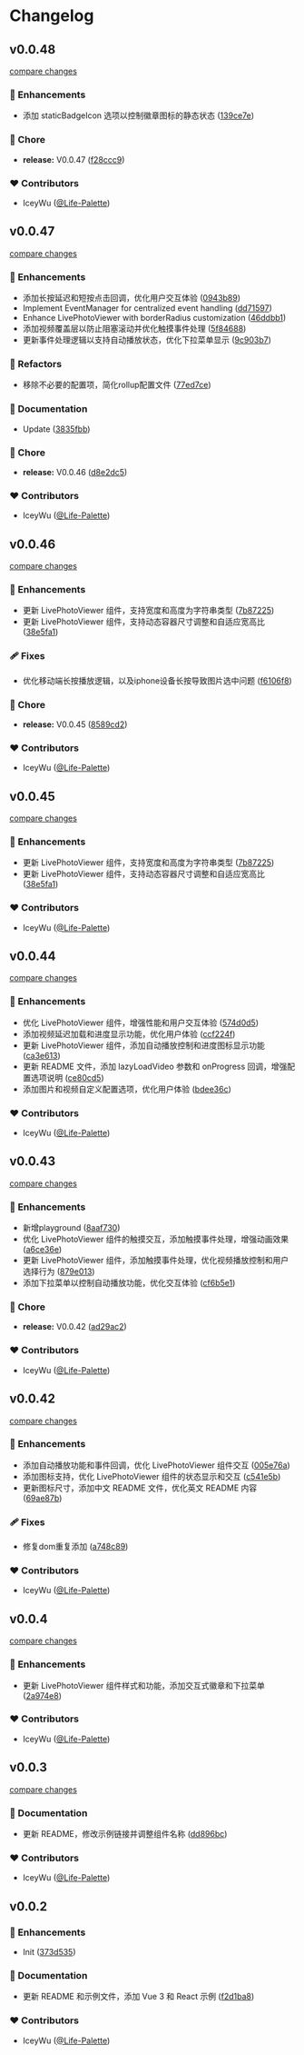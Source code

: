 # Changelog


## v0.0.48

[compare changes](https://github.com/iceywu/live-photo/compare/v0.0.47...v0.0.48)

### 🚀 Enhancements

- 添加 staticBadgeIcon 选项以控制徽章图标的静态状态 ([139ce7e](https://github.com/iceywu/live-photo/commit/139ce7e))

### 🏡 Chore

- **release:** V0.0.47 ([f28ccc9](https://github.com/iceywu/live-photo/commit/f28ccc9))

### ❤️ Contributors

- IceyWu ([@Life-Palette](https://github.com/Life-Palette))

## v0.0.47

[compare changes](https://github.com/iceywu/live-photo/compare/v0.0.46...v0.0.47)

### 🚀 Enhancements

- 添加长按延迟和短按点击回调，优化用户交互体验 ([0943b89](https://github.com/iceywu/live-photo/commit/0943b89))
- Implement EventManager for centralized event handling ([dd71597](https://github.com/iceywu/live-photo/commit/dd71597))
- Enhance LivePhotoViewer with borderRadius customization ([46ddbb1](https://github.com/iceywu/live-photo/commit/46ddbb1))
- 添加视频覆盖层以防止阻塞滚动并优化触摸事件处理 ([5f84688](https://github.com/iceywu/live-photo/commit/5f84688))
- 更新事件处理逻辑以支持自动播放状态，优化下拉菜单显示 ([9c903b7](https://github.com/iceywu/live-photo/commit/9c903b7))

### 💅 Refactors

- 移除不必要的配置项，简化rollup配置文件 ([77ed7ce](https://github.com/iceywu/live-photo/commit/77ed7ce))

### 📖 Documentation

- Update ([3835fbb](https://github.com/iceywu/live-photo/commit/3835fbb))

### 🏡 Chore

- **release:** V0.0.46 ([d8e2dc5](https://github.com/iceywu/live-photo/commit/d8e2dc5))

### ❤️ Contributors

- IceyWu ([@Life-Palette](https://github.com/Life-Palette))

## v0.0.46

[compare changes](https://github.com/iceywu/live-photo/compare/v0.0.45...v0.0.46)

### 🚀 Enhancements

- 更新 LivePhotoViewer 组件，支持宽度和高度为字符串类型 ([7b87225](https://github.com/iceywu/live-photo/commit/7b87225))
- 更新 LivePhotoViewer 组件，支持动态容器尺寸调整和自适应宽高比 ([38e5fa1](https://github.com/iceywu/live-photo/commit/38e5fa1))

### 🩹 Fixes

- 优化移动端长按播放逻辑，以及iphone设备长按导致图片选中问题 ([f6106f8](https://github.com/iceywu/live-photo/commit/f6106f8))

### 🏡 Chore

- **release:** V0.0.45 ([8589cd2](https://github.com/iceywu/live-photo/commit/8589cd2))

### ❤️ Contributors

- IceyWu ([@Life-Palette](http://github.com/Life-Palette))

## v0.0.45

[compare changes](https://github.com/iceywu/live-photo/compare/v0.0.44...v0.0.45)

### 🚀 Enhancements

- 更新 LivePhotoViewer 组件，支持宽度和高度为字符串类型 ([7b87225](https://github.com/iceywu/live-photo/commit/7b87225))
- 更新 LivePhotoViewer 组件，支持动态容器尺寸调整和自适应宽高比 ([38e5fa1](https://github.com/iceywu/live-photo/commit/38e5fa1))

### ❤️ Contributors

- IceyWu ([@Life-Palette](http://github.com/Life-Palette))

## v0.0.44

[compare changes](https://github.com/iceywu/live-photo/compare/v0.0.43...v0.0.44)

### 🚀 Enhancements

- 优化 LivePhotoViewer 组件，增强性能和用户交互体验 ([574d0d5](https://github.com/iceywu/live-photo/commit/574d0d5))
- 添加视频延迟加载和进度显示功能，优化用户体验 ([ccf224f](https://github.com/iceywu/live-photo/commit/ccf224f))
- 更新 LivePhotoViewer 组件，添加自动播放控制和进度图标显示功能 ([ca3e613](https://github.com/iceywu/live-photo/commit/ca3e613))
- 更新 README 文件，添加 lazyLoadVideo 参数和 onProgress 回调，增强配置选项说明 ([ce80cd5](https://github.com/iceywu/live-photo/commit/ce80cd5))
- 添加图片和视频自定义配置选项，优化用户体验 ([bdee36c](https://github.com/iceywu/live-photo/commit/bdee36c))

### ❤️ Contributors

- IceyWu ([@Life-Palette](http://github.com/Life-Palette))

## v0.0.43

[compare changes](https://github.com/iceywu/live-photo/compare/v0.0.42...v0.0.43)

### 🚀 Enhancements

- 新增playground ([8aaf730](https://github.com/iceywu/live-photo/commit/8aaf730))
- 优化 LivePhotoViewer 组件的触摸交互，添加触摸事件处理，增强动画效果 ([a6ce36e](https://github.com/iceywu/live-photo/commit/a6ce36e))
- 更新 LivePhotoViewer 组件，添加触摸事件处理，优化视频播放控制和用户选择行为 ([879e013](https://github.com/iceywu/live-photo/commit/879e013))
- 添加下拉菜单以控制自动播放功能，优化交互体验 ([cf6b5e1](https://github.com/iceywu/live-photo/commit/cf6b5e1))

### 🏡 Chore

- **release:** V0.0.42 ([ad29ac2](https://github.com/iceywu/live-photo/commit/ad29ac2))

### ❤️ Contributors

- IceyWu ([@Life-Palette](http://github.com/Life-Palette))

## v0.0.42

[compare changes](https://github.com/iceywu/live-photo/compare/v0.0.4...v0.0.42)

### 🚀 Enhancements

- 添加自动播放功能和事件回调，优化 LivePhotoViewer 组件交互 ([005e76a](https://github.com/iceywu/live-photo/commit/005e76a))
- 添加图标支持，优化 LivePhotoViewer 组件的状态显示和交互 ([c541e5b](https://github.com/iceywu/live-photo/commit/c541e5b))
- 更新图标尺寸，添加中文 README 文件，优化英文 README 内容 ([69ae87b](https://github.com/iceywu/live-photo/commit/69ae87b))

### 🩹 Fixes

- 修复dom重复添加 ([a748c89](https://github.com/iceywu/live-photo/commit/a748c89))

### ❤️ Contributors

- IceyWu ([@Life-Palette](http://github.com/Life-Palette))

## v0.0.4

[compare changes](https://github.com/iceywu/live-photo/compare/v0.0.3...v0.0.4)

### 🚀 Enhancements

- 更新 LivePhotoViewer 组件样式和功能，添加交互式徽章和下拉菜单 ([2a974e8](https://github.com/iceywu/live-photo/commit/2a974e8))

### ❤️ Contributors

- IceyWu ([@Life-Palette](http://github.com/Life-Palette))

## v0.0.3

[compare changes](https://github.com/iceywu/live-photo/compare/v0.0.2...v0.0.3)

### 📖 Documentation

- 更新 README，修改示例链接并调整组件名称 ([dd896bc](https://github.com/iceywu/live-photo/commit/dd896bc))

### ❤️ Contributors

- IceyWu ([@Life-Palette](http://github.com/Life-Palette))

## v0.0.2


### 🚀 Enhancements

- Init ([373d535](https://github.com/live-photo/commit/373d535))

### 📖 Documentation

- 更新 README 和示例文件，添加 Vue 3 和 React 示例 ([f2d1ba8](https://github.com/live-photo/commit/f2d1ba8))

### ❤️ Contributors

- IceyWu ([@Life-Palette](http://github.com/Life-Palette))

